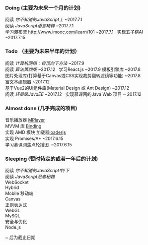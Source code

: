 
### Doing (主要为未来一个月的计划)

阅读 *你不知道的JavaScript上* ~2017.7.1  
阅读 *JavaScript语言精粹* ~2017.7.1  
学习瀑布流 http://www.imooc.com/learn/101 ~2017.7.1  
实现五子棋AI ~2017.7.15

### Todo （主要为未来半年的计划）

阅读 *计算机网络：自顶向下方法* ~2017.9  
阅读 *算法第四版* ~2017.12  
学习React.js ~2017.9 
模板引擎库 ~2017.8  
图片处理库(打算基于Canvas或CSS实现裁剪翻转滤镜等功能) ~2017.8  
富文本编辑器 ~2017.12  
基于Vue2的UI组件库(Material Design 或 Ant Design) ~2017.12  
阅读 *轻量级JavaEE* ~2017.12  
实现慕课网的Java Web 项目 ~ 2017.12

### Almost done (几乎完成的项目)

音乐播放器 [MPlayer]()   
MVVM 库 [Binding]()  
实现 AMD 模块 加载器[loaderjs]()  
实现 Promises/A+ ~2017.6.15  
学习慕课网焦点轮播图  ~2017.6.15 

### Sleeping (暂时待定的或者一年后的计划)

阅读 *你不知道的JavaScript中/下*  
阅读 *JavaScript忍者秘籍*  
WebSocket   
Hybrid  
Mobile 移动端  
Canvas  
正则表达式  
WebGL  
MySQL  
安全与优化  
Node.js  

~ 后为截止日期





